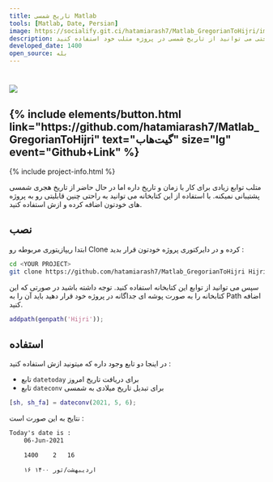 ```yaml
---
title: تاریخ شمسی Matlab
tools: [Matlab, Date, Persian]
image: https://socialify.git.ci/hatamiarash7/Matlab_GregorianToHijri/image?description=1&font=KoHo&language=1&owner=1&pattern=Circuit%20Board&theme=Dark
description: با استفاده از این کتابخانه به راحتی می توانید از تاریخ شمسی در پروژه متلب خود استفاده کنید
developed_date: 1400
open_source: بله
---
```


<h1 class="center">
<img src="https://socialify.git.ci/hatamiarash7/Matlab_GregorianToHijri/image?description=1&font=KoHo&language=1&owner=1&pattern=Circuit%20Board&theme=Dark"/>
</h1>

<h2 class="center">
{% include elements/button.html link="https://github.com/hatamiarash7/Matlab_GregorianToHijri" text="گیت‌هاب" size="lg" event="Github+Link" %}
</h2>

{% include project-info.html %}

متلب توابع زیادی برای کار با زمان و تاریخ داره اما در حال حاضر از تاریخ هجری شمسی پشتیبانی نمیکنه. با استفاده از این کتابخانه می توانید به راحتی چنین قابلیتی رو به پروژه های خودتون اضافه کرده و ازش استفاده کنید.

## نصب

ابتدا ریپازیتوری مربوطه رو Clone کرده و در دایرکتوری پروژه خودتون قرار بدید :

```sh
cd <YOUR PROJECT>
git clone https://github.com/hatamiarash7/Matlab_GregorianToHijri Hijri
```

سپس می توانید از توابع این کتابخانه استفاده کنید. توجه داشته باشید در صورتی که این کتابخانه را به صورت پوشه ای جداگانه در پروژه خود قرار دهید باید آن را به Path اضافه کنید.

```matlab
addpath(genpath('Hijri'));
```

## استفاده

در اینجا دو تابع وجود داره که میتونید ازش استفاده کنید :

- تابع `datetoday` برای دریافت تاریخ امروز
- تابع `dateconv` برای تبدیل تاریخ میلادی به شمسی

```matlab
[sh, sh_fa] = dateconv(2021, 5, 6);
```

نتایج به این صورت است :

```txt
Today's date is :
    06-Jun-2021

    1400    2   16

    ۱۶ اردیبهشت/ثور ۱۴۰۰
```
